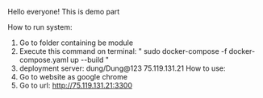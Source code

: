 Hello everyone! This is demo part

How to run system:
1. Go to folder containing be module
2. Execute this command on terminal: " sudo docker-compose -f docker-compose.yaml up --build " 
3. deployment server: dung/Dung@123  75.119.131.21
How to use:
1. Go to website as google chrome
2. Go to url: http://75.119.131.21:3300